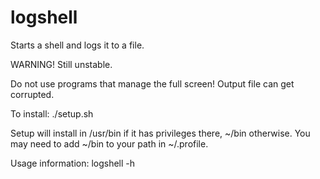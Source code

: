 # logshell
Starts a shell and logs it to a file.

WARNING! Still unstable.

Do not use programs that manage the full screen! Output file can get corrupted.

To install:
./setup.sh

Setup will install in /usr/bin if it has privileges there, ~/bin otherwise. You may need to add ~/bin to your path in ~/.profile.

Usage information:
logshell -h
